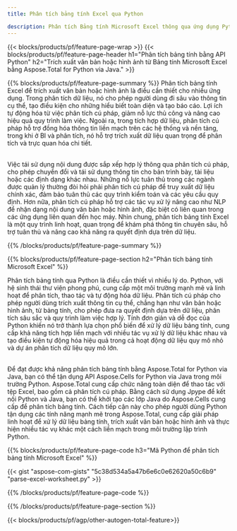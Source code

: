 ```yaml
---
title: Phân tích bảng tính Excel qua Python 

description: Phân tích Bảng tính Microsoft Excel thông qua ứng dụng Python của bạn. Trích xuất văn bản hoặc hình ảnh một cách dễ dàng.
---
```


{{< blocks/products/pf/feature-page-wrap >}}
{{< blocks/products/pf/feature-page-header h1="Phân tích bảng tính bằng API Python" h2="Trích xuất văn bản hoặc hình ảnh từ Bảng tính Microsoft Excel bằng Aspose.Total for Python via Java." >}}

{{% blocks/products/pf/feature-page-summary %}}
Phân tích bảng tính Excel để trích xuất văn bản hoặc hình ảnh là điều cần thiết cho nhiều ứng dụng. Trong phân tích dữ liệu, nó cho phép người dùng đi sâu vào thông tin cụ thể, tạo điều kiện cho những hiểu biết toàn diện và tạo báo cáo. Lợi ích tự động hóa từ việc phân tích cú pháp, giảm nỗ lực thủ công và nâng cao hiệu quả quy trình làm việc. Ngoài ra, trong tích hợp dữ liệu, phân tích cú pháp hỗ trợ đồng hóa thông tin liền mạch trên các hệ thống và nền tảng, trong khi ở BI và phân tích, nó hỗ trợ trích xuất dữ liệu quan trọng để phân tích và trực quan hóa chi tiết. <br /><br />

Việc tái sử dụng nội dung được sắp xếp hợp lý thông qua phân tích cú pháp, cho phép chuyển đổi và tái sử dụng thông tin cho bản trình bày, tài liệu hoặc các định dạng khác nhau. Những nỗ lực tuân thủ trong các ngành được quản lý thường đòi hỏi phải phân tích cú pháp để truy xuất dữ liệu chính xác, đảm bảo tuân thủ các quy trình kiểm toán và các yêu cầu quy định. Hơn nữa, phân tích cú pháp hỗ trợ các tác vụ xử lý nâng cao như NLP để nhận dạng nội dung văn bản hoặc hình ảnh, đặc biệt có liên quan trong các ứng dụng liên quan đến học máy. Nhìn chung, phân tích bảng tính Excel là một quy trình linh hoạt, quan trọng để khám phá thông tin chuyên sâu, hỗ trợ tuân thủ và nâng cao khả năng ra quyết định dựa trên dữ liệu.

{{% /blocks/products/pf/feature-page-summary  %}}


{{% blocks/products/pf/feature-page-section  h2="Phân tích bảng tính Microsoft Excel" %}}

Phân tích bảng tính qua Python là điều cần thiết vì nhiều lý do. Python, với hệ sinh thái thư viện phong phú, cung cấp một môi trường mạnh mẽ và linh hoạt để phân tích, thao tác và tự động hóa dữ liệu. Phân tích cú pháp cho phép người dùng trích xuất thông tin cụ thể, chẳng hạn như văn bản hoặc hình ảnh, từ bảng tính, cho phép đưa ra quyết định dựa trên dữ liệu, phân tích sâu sắc và quy trình làm việc hợp lý. Tính đơn giản và dễ đọc của Python khiến nó trở thành lựa chọn phổ biến để xử lý dữ liệu bảng tính, cung cấp khả năng tích hợp liền mạch với nhiều tác vụ xử lý dữ liệu khác nhau và tạo điều kiện tự động hóa hiệu quả trong cả hoạt động dữ liệu quy mô nhỏ và dự án phân tích dữ liệu quy mô lớn.<br /><br />

Để đạt được khả năng phân tích bảng tính bằng Aspose.Total for Python via Java, bạn có thể tận dụng API Aspose.Cells for Python via Java trong môi trường Python. Aspose.Total cung cấp chức năng toàn diện để thao tác với tệp Excel, bao gồm cả phân tích cú pháp. Bằng cách sử dụng Jpype để kết nối Python và Java, bạn có thể khởi tạo các lớp Java do Aspose.Cells cung cấp để phân tích bảng tính. Cách tiếp cận này cho phép người dùng Python tận dụng các tính năng mạnh mẽ trong Aspose.Total, cung cấp giải pháp linh hoạt để xử lý dữ liệu bảng tính, trích xuất văn bản hoặc hình ảnh và thực hiện nhiều tác vụ khác một cách liền mạch trong môi trường lập trình Python.

{{% blocks/products/pf/feature-page-code h3="Mã Python để phân tích bảng tính Microsoft Excel" %}}

{{< gist "aspose-com-gists" "5c38d534a5a47b6e6c0e62620a50c6b9" "parse-excel-worksheet.py" >}}

{{% /blocks/products/pf/feature-page-code  %}}

{{% /blocks/products/pf/feature-page-section %}}

{{< blocks/products/pf/agp/other-autogen-total-feature>}}